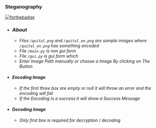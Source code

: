 ### Steganography <br>
[![forthebadge](https://forthebadge.com/images/badges/made-with-python.svg)](https://forthebadge.com)

* ### *About* 
    - *Files `/quital.png` and `/quital_en.png` are sample images where `/quital_en.png` has something encoded*
    - *File `/main.py` is non gui form*
    - *File `/gui.py` is gui form which*
    - *Enter Image Path manually or choose a Image By clicking on The Button*
    
* #### *Encoding Image* 
    - *If the first three box are empty or null it will throw an error and the encoding will fail*
    - *If the Encoding is a success it will show a Success Message*

* #### *Decoding Image*
    - *Only first box is required for decryption / decoding*
